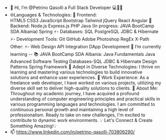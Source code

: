   - 👋 Hi, I’m @Petrino Qasolli a Full Stack Developer 💻👨‍💻
  - 🌐Languages & Technologies: 💞️ Frontend:               
    HTML5
    CSS3
    JavaScript
    Bootstrap
    Tailwind
    jQuery
    React
    Angular 💞️ Backend: 
    Node.js
    Express.js
    PHP
    Java (In progress: JAVA BootCamp SDA Albania)
    Spring
⚡- Databases:
    SQL
    PostgreSQL
    JDBC & Hibernate
 ⚡- Development Tools:
    Git
    GitHub
    Adobe Photoshop
    RegEx
    X-Path
    Other:
⚡- Web Design
    API Integration
    DApp Development
🌱 I’m currently learning -- 📚 JAVA BootCamp SDA Albania:
    Java Fundamentals
    Java Advanced
    Software Testing
    Databases-SQL
    JDBC & Hibernate
    Design Patterns
    Spring Framework
🚀 Adept in Diverse Technologies: I thrive on learning and mastering various technologies to build innovative solutions and enhance user experiences.
💼 Work Experience:
As a freelance web developer, I have worked on various projects, utilizing my diverse skill set to deliver high-quality solutions to clients. 
🧠 About Me:
Throughout my academic journey, I have acquired a profound understanding of computer engineering principles and practical 
skills in various programming languages and technologies. 
I am committed to continuous personal growth and maintaining a high level of professionalism.
Ready to take on new challenges, I'm excited to contribute to dynamic work environments.
💡 Let's Connect & Create Something Amazing!💡
- 📫 https://www.linkedin.com/in/petrino-qasolli-703806290/


<!---
PetrinoTino/PetrinoTino is a ✨ special ✨ repository because its `README.md` (this file) appears on your GitHub profile.
You can click the Preview link to take a look at your changes.
--->
